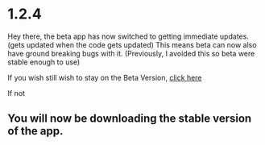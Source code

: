 # 1.2.4

Hey there, the beta app has now switched to getting immediate updates. (gets updated when the code gets updated)
This means beta can now also have ground breaking bugs with it. (Previously, I avoided this so beta were stable enough to use)

If you wish still wish to stay on the Beta Version, [click here](https://github.com/saikou-app/saikou/releases)

If not

## You will now be downloading the stable version of the app.
